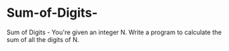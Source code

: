 # Sum-of-Digits-
Sum of Digits - You're given an integer N. Write a program to calculate the sum of all the digits of N.
